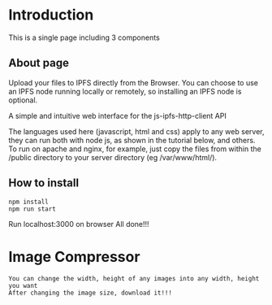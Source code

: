 # Introduction
This is a single page including 3 components
## About page
Upload your files to IPFS directly from the Browser. You can choose to use an IPFS node running locally or remotely, so installing an IPFS node is optional.

A simple and intuitive web interface for the js-ipfs-http-client API

The languages ​​used here (javascript, html and css) apply to any web server, they can run both with node js, as shown in the tutorial below, and others. To run on apache and nginx, for example, just copy the files from within the /public directory to your server directory (eg /var/www/html/).
## How to install
```
npm install
npm run start
```
Run localhost:3000 on browser
All done!!!

# Image Compressor
    You can change the width, height of any images into any width, height you want
    After changing the image size, download it!!!




